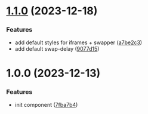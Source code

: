 # [1.1.0](https://github.com/mariohamann/iframe-swapper/compare/v1.0.0...v1.1.0) (2023-12-18)


### Features

* add default styles for iframes + swapper ([a7be2c3](https://github.com/mariohamann/iframe-swapper/commit/a7be2c3c8f5fffb30fef6802e41c92316cf551a9))
* add default swap-delay ([9077d15](https://github.com/mariohamann/iframe-swapper/commit/9077d153d1c3f95d057b7da5a7535d253dca9fa2))

# 1.0.0 (2023-12-13)


### Features

* init component ([7fba7b4](https://github.com/mariohamann/iframe-swapper/commit/7fba7b40fed1cb57a261baa0eacc06bceaddb606))
